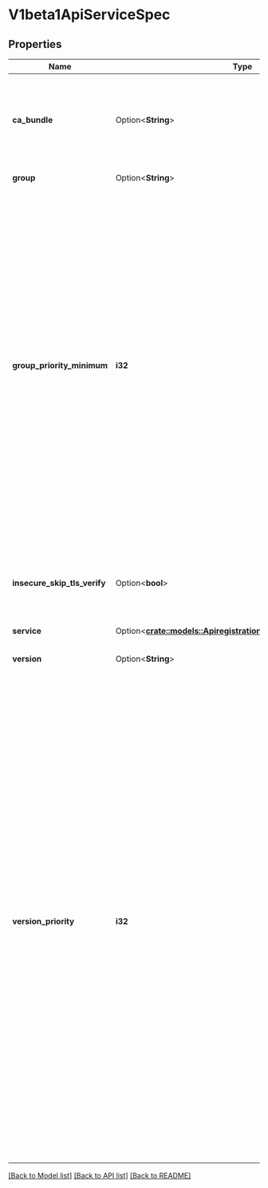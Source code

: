 # V1beta1ApiServiceSpec

## Properties

Name | Type | Description | Notes
------------ | ------------- | ------------- | -------------
**ca_bundle** | Option<**String**> | CABundle is a PEM encoded CA bundle which will be used to validate an API server's serving certificate. If unspecified, system trust roots on the apiserver are used. | [optional]
**group** | Option<**String**> | Group is the API group name this server hosts | [optional]
**group_priority_minimum** | **i32** | GroupPriorityMininum is the priority this group should have at least. Higher priority means that the group is preferred by clients over lower priority ones. Note that other versions of this group might specify even higher GroupPriorityMininum values such that the whole group gets a higher priority. The primary sort is based on GroupPriorityMinimum, ordered highest number to lowest (20 before 10). The secondary sort is based on the alphabetical comparison of the name of the object.  (v1.bar before v1.foo) We'd recommend something like: *.k8s.io (except extensions) at 18000 and PaaSes (OpenShift, Deis) are recommended to be in the 2000s | 
**insecure_skip_tls_verify** | Option<**bool**> | InsecureSkipTLSVerify disables TLS certificate verification when communicating with this server. This is strongly discouraged.  You should use the CABundle instead. | [optional]
**service** | Option<[**crate::models::ApiregistrationV1beta1ServiceReference**](apiregistration.v1beta1.ServiceReference.md)> |  | [optional]
**version** | Option<**String**> | Version is the API version this server hosts.  For example, \"v1\" | [optional]
**version_priority** | **i32** | VersionPriority controls the ordering of this API version inside of its group.  Must be greater than zero. The primary sort is based on VersionPriority, ordered highest to lowest (20 before 10). Since it's inside of a group, the number can be small, probably in the 10s. In case of equal version priorities, the version string will be used to compute the order inside a group. If the version string is \"kube-like\", it will sort above non \"kube-like\" version strings, which are ordered lexicographically. \"Kube-like\" versions start with a \"v\", then are followed by a number (the major version), then optionally the string \"alpha\" or \"beta\" and another number (the minor version). These are sorted first by GA > beta > alpha (where GA is a version with no suffix such as beta or alpha), and then by comparing major version, then minor version. An example sorted list of versions: v10, v2, v1, v11beta2, v10beta3, v3beta1, v12alpha1, v11alpha2, foo1, foo10. | 

[[Back to Model list]](../README.md#documentation-for-models) [[Back to API list]](../README.md#documentation-for-api-endpoints) [[Back to README]](../README.md)


